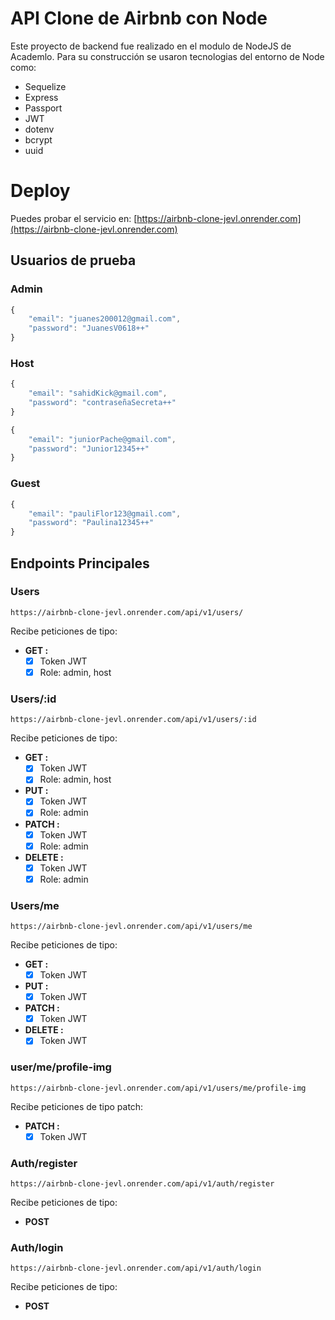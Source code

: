 # API Clone de Airbnb con Node
Este proyecto de backend fue realizado en el modulo de NodeJS de Academlo. Para su construcción se usaron tecnologias del entorno de Node como:
- Sequelize
- Express
- Passport
- JWT
- dotenv
- bcrypt
- uuid

# Deploy
Puedes probar el servicio en: [https://airbnb-clone-jevl.onrender.com](https://airbnb-clone-jevl.onrender.com)

## Usuarios de prueba
### Admin
```javascript
{
	"email": "juanes200012@gmail.com",
	"password": "JuanesV0618++"
}
```

### Host
```javascript
{
	"email": "sahidKick@gmail.com",
	"password": "contraseñaSecreta++"
}

{
	"email": "juniorPache@gmail.com",
	"password": "Junior12345++"
}
```

### Guest
```javascript
{
	"email": "pauliFlor123@gmail.com",
	"password": "Paulina12345++"
}
```

## Endpoints Principales
### **Users**
```
https://airbnb-clone-jevl.onrender.com/api/v1/users/
```
Recibe peticiones de tipo:
- **GET :** 
    - [x] Token JWT
    - [x] Role: admin, host

### **Users/:id**
```
https://airbnb-clone-jevl.onrender.com/api/v1/users/:id
```

Recibe peticiones de tipo:
- **GET :**
    - [x] Token JWT
    - [x] Role: admin, host
- **PUT :**
    - [x] Token JWT
    - [x] Role: admin
- **PATCH :**
    - [x] Token JWT
    - [x] Role: admin
- **DELETE :**
    - [x] Token JWT
    - [x] Role: admin

### **Users/me**
```
https://airbnb-clone-jevl.onrender.com/api/v1/users/me
```

Recibe peticiones de tipo:
- **GET :**
    - [x] Token JWT
- **PUT :**
    - [x] Token JWT
- **PATCH :**
    - [x] Token JWT
- **DELETE :**
    - [x] Token JWT

### **user/me/profile-img**
```
https://airbnb-clone-jevl.onrender.com/api/v1/users/me/profile-img
```

Recibe peticiones de tipo patch:
- **PATCH :**
    - [x] Token JWT

### **Auth/register**
```
https://airbnb-clone-jevl.onrender.com/api/v1/auth/register
```

Recibe peticiones de tipo:
- **POST**

### **Auth/login**
```
https://airbnb-clone-jevl.onrender.com/api/v1/auth/login
```

Recibe peticiones de tipo:
- **POST**
